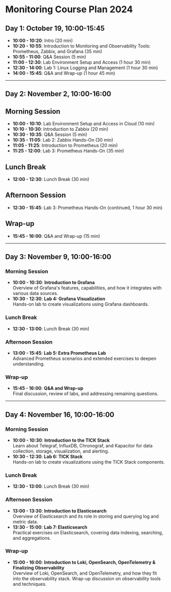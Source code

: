 # Monitoring Course Plan 2024

## Day 1: October 19, 10:00-15:45

- **10:00 - 10:20**: Intro (20 min)
- **10:20 - 10:55**: Introduction to Monitoring and Observability Tools: Prometheus, Zabbix, and Grafana (35 min)
- **10:55 - 11:00**: Q&A Session (5 min)
- **11:00 - 12:30**: Lab Environment Setup and Access (1 hour 30 min)
- **12:30 - 14:00**: Lab 1: Linux Logging and Management (1 hour 30 min)
- **14:00 - 15:45**: Q&A and Wrap-up (1 hour 45 min)

---

## Day 2: November 2, 10:00-16:00

## Morning Session
- **10:00 - 10:10**: Lab Environment Setup and Access in Cloud (10 min)
- **10:10 - 10:30**: Introduction to Zabbix (20 min)
- **10:30 - 10:35**: Q&A Session (5 min)
- **10:35 - 11:05**: Lab 2: Zabbix Hands-On (30 min)
- **11:05 - 11:25**: Introduction to Prometheus (20 min)
- **11:25 - 12:00**: Lab 3: Prometheus Hands-On (35 min)

## Lunch Break
- **12:00 - 12:30**: Lunch Break (30 min)

## Afternoon Session
- **12:30 - 15:45**: Lab 3: Prometheus Hands-On (continued, 1 hour 30 min)

## Wrap-up
- **15:45 - 16:00**: Q&A and Wrap-up (15 min)


---

## Day 3: November 9, 10:00-16:00 

### **Morning Session**
- **10:00 - 10:30**: **Introduction to Grafana**  
  Overview of Grafana's features, capabilities, and how it integrates with various data sources.
- **10:30 - 12:30**: **Lab 4: Grafana Visualization**  
  Hands-on lab to create visualizations using Grafana dashboards.

### **Lunch Break**
- **12:30 - 13:00**: Lunch Break (30 min)

### **Afternoon Session**
- **13:00 - 15:45**: **Lab 5: Extra Prometheus Lab**  
  Advanced Prometheus scenarios and extended exercises to deepen understanding.

### **Wrap-up**
- **15:45 - 16:00**: **Q&A and Wrap-up**  
  Final discussion, review of labs, and addressing remaining questions.

---

## Day 4: November 16, 10:00-16:00

### **Morning Session**
- **10:00 - 10:30**: **Introduction to the TICK Stack**  
  Learn about Telegraf, InfluxDB, Chronograf, and Kapacitor for data collection, storage, visualization, and alerting.
- **10:30 - 12:30**: **Lab 6: TICK Stack**  
  Hands-on lab to create visualizations using the TICK Stack components.

### **Lunch Break**
- **12:30 - 13:00**: Lunch Break (30 min)


### **Afternoon Session**
- **13:00 - 13:30**: **Introduction to Elasticsearch**  
  Overview of Elasticsearch and its role in storing and querying log and metric data.
- **13:30 - 15:00**: **Lab 7: Elasticsearch**  
  Practical exercises on Elasticsearch, covering data indexing, searching, and aggregations.
  
### **Wrap-up**
- **15:00 - 16:00**: **Introduction to Loki, OpenSearch, OpenTelemetry & Finalizing Observability**  
  Overview of Loki, OpenSearch, and OpenTelemetry, and how they fit into the observability stack. Wrap-up discussion on observability tools and techniques.
